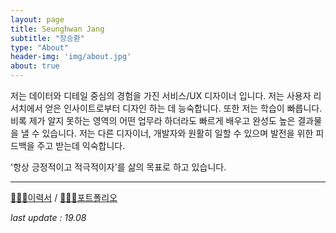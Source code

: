 ```yaml
---
layout: page
title: Seunghwan Jang
subtitle: "장승환"
type: "About"
header-img: 'img/about.jpg'
about: true
---
```


저는 데이터와 디테일 중심의 경험을 가진 서비스/UX 디자이너 입니다. 저는 사용자 리서치에서 얻은 인사이트로부터 디자인 하는 데 능숙합니다. 또한 저는 학습이 빠릅니다. 비록 제가 알지 못하는 영역의 어떤 업무라 하더라도 빠르게 배우고 완성도 높은 결과물을 낼 수 있습니다. 저는 다른 디자이너, 개발자와 원활히 일할 수 있으며 발전을 위한 피드백을 주고 받는데 익숙합니다.

'항상 긍정적이고 적극적이자'를 삶의 목표로 하고 있습니다.

---

<a href='https://tjrichard.github.io/assets/Resume_Seunghwan_1908.pdf' target='_blank' rel='nofollow' id='resume' onclick='downloadResume(resume)'>🧑🏻‍💻이력서</a> / <a href='https://tjrichard.github.io/assets/Portfolio_Seunghwan_1906.pdf' target='_blank' rel='nofollow' id='portfolio' onclick='downloadPortfolio(portfolio)'>🏄🏻‍♂️포트폴리오</a>

_last update : 19.08_